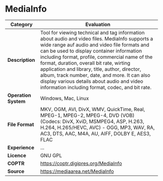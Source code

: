 # MediaInfo

| Category | Evaluation |
| --- | --- |
| **Description** | Tool for viewing technical and tag information about audio and video files. MediaInfo supports a wide range auf audio and video file formats and can be used to display container information including format, profile, commercial name of the format, duration, overall bit rate, wirting application and library, title, author, director, album, track number, date, and more. It can also display various details about audio and video information including format, codec, and bit rate. |
| **Operation System** | Windows, Mac, Linux |
| **File Format** | MKV, OGM, AVI, DivX, WMV, QuickTime, Real, MPEG-1, MPEG-2, MPEG-4, DVD (VOB) (Codecs: DivX, XviD, MSMPEG4, ASP, H.263, H.264, H.265/HEVC, AVC) - OGG, MP3, WAV, RA, AC3, DTS, AAC, M4A, AU, AIFF, DOLBY E, AES3, FLAC |
| **Experience** | ... |
| **Licence** | GNU GPL |
| **COPTR** | https://coptr.digipres.org/MediaInfo |
| **Source** | https://mediaarea.net/MediaInfo |
